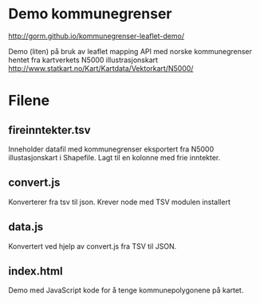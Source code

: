 # Demo kommunegrenser 

http://gorm.github.io/kommunegrenser-leaflet-demo/

Demo (liten) på bruk av leaflet mapping API med norske kommunegrenser hentet fra kartverkets N5000 illustrasjonskart http://www.statkart.no/Kart/Kartdata/Vektorkart/N5000/

# Filene

## fireinntekter.tsv 

Inneholder datafil med kommunegrenser eksportert fra N5000 illustasjonskart i Shapefile. Lagt til en kolonne med frie inntekter. 

## convert.js 

Konverterer fra tsv til json. Krever node med TSV modulen installert

## data.js 

Konvertert ved hjelp av convert.js fra TSV til JSON.

## index.html 

Demo med JavaScript kode for å tenge kommunepolygonene på kartet.

